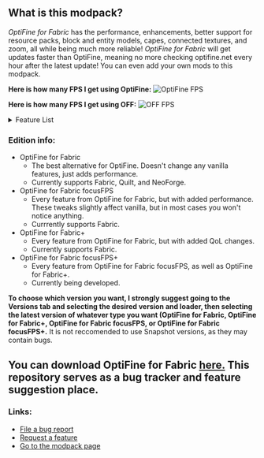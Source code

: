 ## **What is this modpack?**
_OptiFine for Fabric_ has the performance, enhancements, better support for resource packs, block and entity models, capes, connected textures, and zoom, all while being much more reliable! _OptiFine for Fabric_ will get updates faster than OptiFine, meaning no more checking optifine.net every hour after the latest update! You can even add your own mods to this modpack.


**Here is how many FPS I get using OptiFine:**
![OptiFine FPS](https://cdn.modrinth.com/data/cached_images/eab07d43b64748d5ef8af561a25573b312154374.png)

**Here is how many FPS I get using OFF:**
![OFF FPS](https://cdn.modrinth.com/data/cached_images/1395133b5ca39a174e3d5ae1ead1681dce7285c4.png)



<details>
<summary>Feature List</summary>

**This chart is a work in progress! It may not be completely accurate.**
|Feature:|OptiFine for Fabric|OptiFine for Fabric+|OptiFine for Fabric focusFPS|OptiFine for Fabric focusFPS+
|:-|:-:|:-:|:-:|:-:|
|Sodium|✔️|✔️|✔️|✔️|
|Dynamic Lights|✔️|✔️|✔️|✔️|
|Sodium Extras|✔️|✔️|✔️|✔️|
|Block Culling|✔️|✔️|✔️|✔️|
|Path Block Fix|✔️|✔️|✔️|✔️|
|Entity Model Support|✔️|✔️|✔️|✔️|
|Entity Texture Support|✔️|✔️|✔️|✔️|
|Custom Item Texture Support|✔️|✔️|✔️|✔️|
|Animated Item Support|✔️|✔️|✔️|✔️|
|Cape Support|✔️|✔️|✔️|✔️|
|Optimized Chunk Management Engine|✔️|✔️|✔️|✔️|
|Connected Textures|✔️|✔️|✔️|✔️|
|Enhanced Block Entities|✔️|✔️|✔️|✔️|
|Entity Culling|✔️|✔️|✔️|✔️|
|Custom Skybox Support|✔️|✔️|✔️|✔️|
|Overall Optimizations|✔️|✔️|✔️|✔️|
|Shader Support|✔️|✔️|✔️|✔️|
|Integrated Server Optimizations|✔️|✔️|✔️|✔️|
|Mod Menu|✔️|✔️|✔️|✔️|
|Resource Pack Shader Support|✔️|✔️|✔️|✔️|
|Enhanced Lighting Engine|✔️|✔️|✔️|✔️|
|Threading Optimizations|✔️|✔️|✔️|✔️|
|Zoom|✔️|✔️|✔️|✔️|
|Terrain Generation Optimizations|✔️|✔️|✔️|✔️|
|Custom GUI Support|✔️|✔️|✔️|✔️|
|Particle Culling|✔️|✔️|✔️|✔️|
|Async|✔️|✔️|✔️|✔️|
|Bed Model Optimizations|❌|❌|✔️|✔️|
|More Generation Optimizations|❌|❌|✔️|✔️|
|Dynamic FPS|❌|❌|✔️|✔️|
|Faster World Loading|❌|❌|✔️|✔️|
|Memory Leak Fixes|✔️|✔️|✔️|✔️|
|Ping Servers Faster|✔️|✔️|✔️|✔️|
|Faster Random Generator|❌|❌|✔️|✔️|
|Network Stack Optimizations|✔️|✔️|✔️|✔️|
|Faster Language Changing|✔️|✔️|✔️|✔️|
|Even More Culling|✔️|✔️|✔️|✔️|
|Sodium Extra|❌|❌|✔️|✔️|
|Resource Pack Caching|✔️|✔️|✔️|✔️|
|Better Performance on Servers|✔️|✔️|✔️|✔️|
|Connect to Servers Faster|✔️|✔️|✔️|✔️|
|Sodium Extra Information|❌|❌|✔️|✔️|
|Bug Fixes|❌|❌|✔️|✔️|
|Level of Detail Rendering|❌|❌|✔️|✔️|
|Quit While Minecraft is Loading|❌|❌|✔️|✔️|
|Skip Transitions|❌|❌|✔️|✔️|
|Connect to Bedrock Edition Servers|❌|❌|✔️|✔️|
|Connect to Minecraft Alpha Servers|❌|❌|✔️|✔️|
|Connect to Minecraft Beta Servers|❌|❌|✔️|✔️|
|Connect to Minecraft Classic Servers|❌|❌|✔️|✔️|
|Connect to Minecraft Snapshot Servers|❌|❌|✔️|✔️|
|Connect to any Server from Version 1.0.0-Latest|❌|❌|✔️|✔️|
</details>

### **Edition info:**
- OptiFine for Fabric
  - The best alternative for OptiFine. Doesn't change any vanilla features, just adds performance.
  - Currently supports Fabric, Quilt, and NeoForge.
- OptiFine for Fabric focusFPS
  - Every feature from OptiFine for Fabric, but with added performance. These tweaks slightly affect vanilla, but in most cases you won't notice anything.
  - Currrently supports Fabric.
- OptiFine for Fabric+
  - Every feature from OptiFine for Fabric, but with added QoL changes.
  - Currently supports Fabric.
- OptiFine for Fabric focusFPS+
  - Every feature from OptiFine for Fabric focusFPS, as well as OptiFine for Fabric+.
  - Currently being developed.

**To choose which version you want, I strongly suggest going to the Versions tab and selecting the desired version and loader, then selecting the latest version of whatever type you want (OptiFine for Fabric, OptiFine for Fabric+, OptiFine for Fabric focusFPS, or OptiFine for Fabric focusFPS+.**
It is not reccomended to use Snapshot versions, as they may contain bugs.


## **You can download OptiFine for Fabric [here.](https://modrinth.com/modpack/optifine-for-fabric) This repository serves as a bug tracker and feature suggestion place.**
### Links:
- [File a bug report](https://github.com/iFamished/OptiFine-for-Fabric/issues/new?template=bug_report.md) 
- [Request a feature](https://github.com/iFamished/OptiFine-for-Fabric/issues/new?template=feature_request.md)
- [Go to the modpack page](https://modrinth.com/modpack/optifine-for-fabric)
